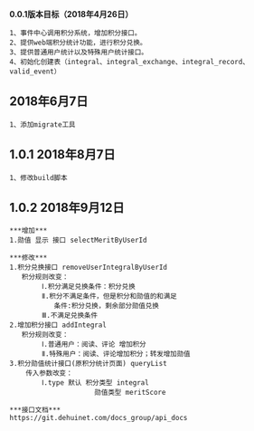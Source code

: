**0.0.1版本目标（2018年4月26日）**
```
1、事件中心调用积分系统，增加积分接口。
2、提供web端积分统计功能，进行积分兑换。
3、提供普通用户统计以及特殊用户统计接口。
4、初始化创建表（integral、integral_exchange、integral_record、valid_event）
```

## 2018年6月7日 ##
```text
1、添加migrate工具

```

## 1.0.1 2018年8月7日 ##
```text
1、修改build脚本

```
## 1.0.2 2018年9月12日 ##
```
***增加***
1.勋值 显示 接口 selectMeritByUserId

***修改***
1.积分兑换接口 removeUserIntegralByUserId
   积分规则改变： 
        Ⅰ.积分满足兑换条件：积分兑换
        Ⅱ.积分不满足条件，但是积分和勋值的和满足
           条件:积分兑换，剩余部分勋值兑换
        Ⅲ.不满足兑换条件
2.增加积分接口 addIntegral
   积分规则改变：
        Ⅰ.普通用户：阅读、评论 增加积分
        Ⅱ.特殊用户：阅读、评论增加积分；转发增加勋值
3.积分勋值统计接口(原积分统计页面) queryList
    传入参数改变：
        Ⅰ.type 默认 积分类型 integral 
                     勋值类型 meritScore                 

***接口文档***
https://git.dehuinet.com/docs_group/api_docs


```
